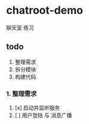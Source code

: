 # chatroot-demo

聊天室 练习

## todo

1. 整理需求
2. 拆分模块
3. 构建代码

### 1. 整理需求

1. [x] 启动并监听服务
1. [ ] 用户登陆 与 消息广播